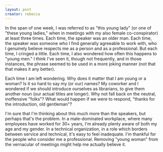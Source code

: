 ```yaml
---
layout: post
creator: rebecca
---
```

In the span of one week, I was referred to as "this young lady" (or one of "these young ladies," when in meetings with my also female co-conspirator) at least three times. Each time, the speaker was an older man. Each time, the speaker was someone who I find generally agreeable to work with, who I genuinely believe respects me as a person and as a professional. But each time, I cringed a little. Each time, I also wondered how often this happens to "young men." I think I've seen it, though not frequently, and in those instances, the phrase seemed to be used in a more joking manner (not that that makes it any better).

Each time I am left wondering. Why does it matter that I am young or a woman? Is it so hard to say my (or our) names? My coworker and I wondered if we should introduce ourselves as librarians, to give them another noun (our actual titles are longer). Why not fall back on the neutral, inoffensive "folks"? What would happen if we were to respond, "thanks for the introduction, old gentleman"?

I'm sure that I'm thinking about this much more than the speakers, but perhaps that's the problem. In a male-dominated workplace, where many employees have worked for 30+ years, I'm already plenty aware of both my age and my gender. In a technical organization, in a role which borders between service and technical, it's easy to feel inadequate. I'm thankful for the people who consider me a professional. Removing "young woman" from the vernacular of meetings might help me actually believe it.
